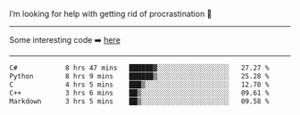 I’m looking for help with getting rid of procrastination 🤔

-----

Some interesting code :arrow_right: [here](https://github.com/zhen8838/playground)

-----

<!--START_SECTION:waka-->

```txt
C#            8 hrs 47 mins   ██████▓░░░░░░░░░░░░░░░░░░   27.27 %
Python        8 hrs 9 mins    ██████▒░░░░░░░░░░░░░░░░░░   25.28 %
C             4 hrs 5 mins    ███▒░░░░░░░░░░░░░░░░░░░░░   12.70 %
C++           3 hrs 6 mins    ██▒░░░░░░░░░░░░░░░░░░░░░░   09.61 %
Markdown      3 hrs 5 mins    ██▒░░░░░░░░░░░░░░░░░░░░░░   09.58 %
```

<!--END_SECTION:waka-->

<!--
**zhen8838/zhen8838** is a ✨ _special_ ✨ repository because its `README.md` (this file) appears on your GitHub profile.

Here are some ideas to get you started:

- 🔭 I’m currently working on ...
- 🌱 I’m currently learning ...
- 👯 I’m looking to collaborate on ...
 ...
- 💬 Ask me about ...
- 📫 How to reach me: ...
- 😄 Pronouns: ...
- ⚡ Fun fact: ...
-->
